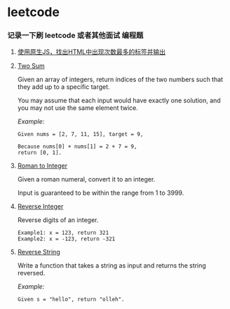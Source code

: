 # leetcode

### 记录一下刷 leetcode 或者其他面试 编程题


1. [使用原生JS，找出HTML中出现次数最多的标签并输出](findTheMost.html)

2. [Two Sum](TwoSum.html)

    Given an array of integers, return indices of the two numbers such that they add up to a specific target.
    
    You may assume that each input would have exactly one solution, and you may not use the same element twice.

    _Example:_

    ```
    Given nums = [2, 7, 11, 15], target = 9,
    
    Because nums[0] + nums[1] = 2 + 7 = 9,
    return [0, 1].
    ```
3. [Roman to Integer](Roman_to_Integer.html)
    
    Given a roman numeral, convert it to an integer.
    
    Input is guaranteed to be within the range from 1 to 3999.
    
4. [Reverse Integer](ReverseInteger.html)
    
    Reverse digits of an integer.
    
    ```
    Example1: x = 123, return 321
    Example2: x = -123, return -321
    ```
5. [Reverse String](ReverseString.html)

    Write a function that takes a string as input and returns the string reversed.
    
    _Example:_
    
    ```
    Given s = "hello", return "olleh".
    ```
    